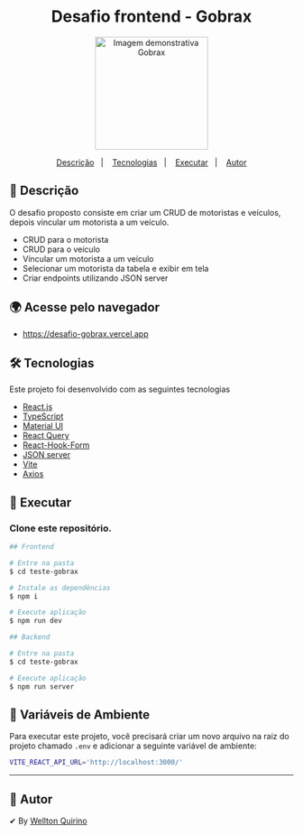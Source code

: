 <h1 align="center">
   Desafio frontend - Gobrax
</h1>
<p align="center">
   <img width="200px" alt="Imagem demonstrativa Gobrax" src="https://github.com/WelltonQ/teste-gobrax/assets/12499627/6990f33d-af37-4ebe-a86a-0244ce1b06a6" />
</p>
<p align="center">
  <a href="#page_facing_up-descrição">Descrição</a>&nbsp;&nbsp;&nbsp;|&nbsp;&nbsp;&nbsp;
  <a href="#-tecnologias">Tecnologias</a>&nbsp;&nbsp;&nbsp;|&nbsp;&nbsp;&nbsp;
  <a href="#closed_book-executar">Executar</a>&nbsp;&nbsp;&nbsp;|&nbsp;&nbsp;&nbsp;
  <a href="#man-autor">Autor</a>
</p>

## :page_facing_up: Descrição

O desafio proposto consiste em criar um CRUD de motoristas e veículos, depois vincular um motorista a um veículo.
- CRUD para o motorista
- CRUD para o veículo
- Víncular um motorista a um veículo
- Selecionar um motorista da tabela e exibir em tela
- Criar endpoints utilizando JSON server

## 🌍 Acesse pelo navegador
- https://desafio-gobrax.vercel.app

## 🛠 Tecnologias

Este projeto foi desenvolvido com as seguintes tecnologias

- [React.js](https://pt-br.reactjs.org/)
- [TypeScript](https://www.typescriptlang.org/)
- [Material UI](https://next.mui.com)
- [React Query](https://tanstack.com/query/latest)
- [React-Hook-Form](https://www.react-hook-form.com/)
- [JSON server](https://www.npmjs.com/package/json-server)
- [Vite](https://vitejs.dev/)
- [Axios](https://axios-http.com/ptbr/docs/intro/)

## :closed_book: Executar

### Clone este repositório.

```bash
## Frontend

# Entre na pasta
$ cd teste-gobrax

# Instale as dependências
$ npm i

# Execute aplicação
$ npm run dev

```

```bash
## Backend

# Entre na pasta
$ cd teste-gobrax

# Execute aplicação
$ npm run server

```

## 💾 Variáveis de Ambiente

Para executar este projeto, você precisará criar um novo arquivo na raiz do projeto chamado `.env` e adicionar a seguinte variável de ambiente:

```bash
VITE_REACT_API_URL='http://localhost:3000/'

```

---

## :man: Autor

✔ By [Wellton Quirino](https://www.linkedin.com/in/welltonquirino/)
